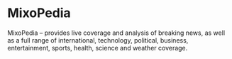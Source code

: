 # MixoPedia
MixoPedia – provides live coverage and analysis of breaking news, as well as a full range of international, technology, political, business, entertainment, sports, health, science and weather coverage.
